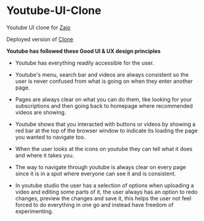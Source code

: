 # Youtube-UI-Clone

Youtube UI clone for [Zaio](https://www.zaio.io/learn)

Deployed version of [Clone](https://youtube-ui.netlify.app/)

**Youtube has followed these Good UI & UX design principles**

- Youtube has everything readily accessible for the user.

- Youtube's menu, search bar and videos are always consistent so the user is never confused from what is going on when they enter another page.

- Pages are always clear on what you can do them, like looking for your subscriptions and then going back to homepage where      recommended videos are showing.

- Youtube shows that you interacted with buttons or videos by showing a red bar at the top of the browser window to indicate its loading the page you wanted to navigate too.

- When the user looks at the icons on youtube they can tell what it does and where it takes you.

- The way to navigate through youtube is always clear on every page since it is in a spot where everyone can see it and is consistent.

- In youtube studio the user has a selection of options when uploading a video and editing some parts of it, the user always has an option to redo changes, preview the changes and  save it, this helps the user not feel forced to do everything in one go and instead have freedom of experimenting.

